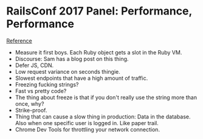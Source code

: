 # RailsConf 2017 Panel: Performance, Performance
[Reference](https://www.youtube.com/watch?v=SMxlblLe_Io)

- Measure it first boys. Each Ruby object gets a slot in the Ruby VM.
- Discourse: Sam has a blog post on this thing.
- Defer JS, CDN.
- Low request variance on seconds thingie.
- Slowest endpoints that have a high amount of traffic.
- Freezing fucking strings?
- Fast vs pretty code?
- The thing about freeze is that if you don't really use the string more than once, why?
- Strike-proof.
- Thing that can cause a slow thing in production: Data in the database. Also when one specific user is logged in. Like paper trail.
- Chrome Dev Tools for throttling your network connection.

